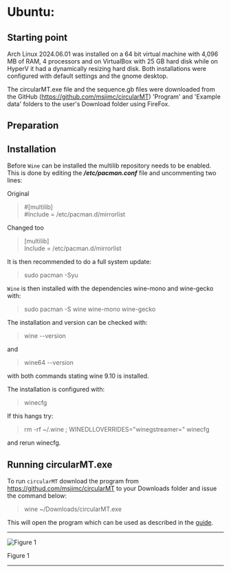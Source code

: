 # Ubuntu:

## Starting point
Arch Linux 2024.06.01 was installed on a 64 bit virtual machine with 4,096 MB of RAM, 4 processors and on VirtualBox with 25 GB hard disk while on HyperV it had a dynamically resizing hard disk. Both installations were configured with default settings and the gnome desktop.

The circularMT.exe file and the sequence.gb files were downloaded from the GitHub (https://github.com/msjimc/circularMT) 'Program' and 'Example data' folders to the user's Download folder using FireFox. 

## Preparation



## Installation

Before ```Wine``` can be installed the multilib repository needs to be enabled. This is done by editing the ***/etc/pacman.conf*** file and uncommenting two lines:

Original   
> #[multilib]   
> #Include = /etc/pacman.d/mirrorlist

Changed too

>[multilib]  
> Include = /etc/pacman.d/mirrorlist

It is then recommended to do a full system update:

> sudo pacman -Syu

```Wine``` is then installed with the dependencies wine-mono and wine-gecko with:

> sudo pacman -S wine wine-mono wine-gecko

The installation and version can be checked with:
 
> wine --version

and 

> wine64 --version

with both commands stating wine 9.10 is installed.

The installation is configured with:

> winecfg

If this hangs try:

> rm -rf ~/.wine ; WINEDLLOVERRIDES="winegstreamer=" winecfg

and rerun winecfg.


## Running circularMT.exe

 To run ```circularMT``` download the program from https://githud.com/msjimc/circularMT to your Downloads folder and issue the command below:

> wine ~/Downloads/circularMT.exe 

This will open the program which can be used as described in the [guide]( https://github.com/msjimc/circularMT/tree/master/Guide/README.md).

<hr />

![Figure 1](images/arch_2024_06_01_figure1.jpg)

Figure 1

<hr />
